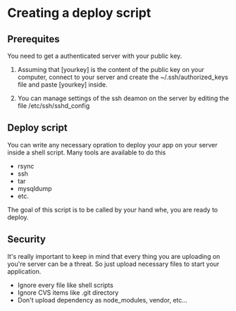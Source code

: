 # Creating a deploy script

## Prerequites

You need to get a authenticated server with your public key.
 1. Assuming that [yourkey] is the content of the public key on your
computer, connect to your server and create the ~/.ssh/authorized_keys
file and paste [yourkey] inside.

 2. You can manage settings of the ssh deamon on the server by editing
    the file /etc/ssh/sshd_config

## Deploy script

You can write any necessary opration to deploy your app on your server
inside a shell script.
Many tools are available to do this
 - rsync
 - ssh
 - tar
 - mysqldump
 - etc.

The goal of this script is to be called by your hand whe, you are ready
to deploy.

## Security

It's really important to keep in mind that every thing you are uploading
on you're server can be a threat. So just upload necessary files to
start your application.

 - Ignore every file like shell scripts
 - Ignore CVS items like .git directory
 - Don't upload dependency as node_modules, vendor, etc...

